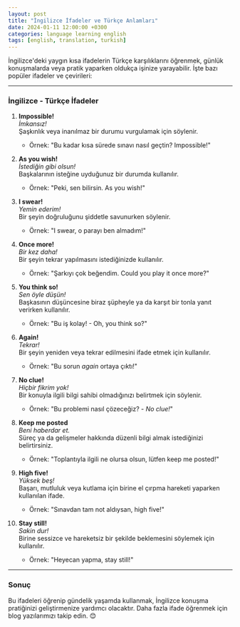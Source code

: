 ```yaml
---
layout: post
title: "İngilizce İfadeler ve Türkçe Anlamları"
date: 2024-01-11 12:00:00 +0300
categories: language learning english
tags: [english, translation, turkish]
---
```


İngilizce'deki yaygın kısa ifadelerin Türkçe karşılıklarını öğrenmek, günlük konuşmalarda veya pratik yaparken oldukça işinize yarayabilir. İşte bazı popüler ifadeler ve çevirileri:

---

### **İngilizce - Türkçe İfadeler**

1. **Impossible!**  
   *İmkansız!*  
   Şaşkınlık veya inanılmaz bir durumu vurgulamak için söylenir.  
   - Örnek: "Bu kadar kısa sürede sınavı nasıl geçtin? Impossible!"

2. **As you wish!**  
   *İstediğin gibi olsun!*  
   Başkalarının isteğine uyduğunuz bir durumda kullanılır.  
   - Örnek: "Peki, sen bilirsin. As you wish!"

3. **I swear!**  
   *Yemin ederim!*  
   Bir şeyin doğruluğunu şiddetle savunurken söylenir.  
   - Örnek: "I swear, o parayı ben almadım!"

4. **Once more!**  
   *Bir kez daha!*  
   Bir şeyin tekrar yapılmasını istediğinizde kullanılır.  
   - Örnek: "Şarkıyı çok beğendim. Could you play it once more?"

5. **You think so!**  
   *Sen öyle düşün!*  
   Başkasının düşüncesine biraz şüpheyle ya da karşıt bir tonla yanıt verirken kullanılır.  
   - Örnek: "Bu iş kolay! - Oh, you think so?"

6. **Again!**  
   *Tekrar!*  
   Bir şeyin yeniden veya tekrar edilmesini ifade etmek için kullanılır.  
   - Örnek: "Bu sorun *again* ortaya çıktı!"

7. **No clue!**  
   *Hiçbir fikrim yok!*  
   Bir konuyla ilgili bilgi sahibi olmadığınızı belirtmek için söylenir.  
   - Örnek: "Bu problemi nasıl çözeceğiz? - *No clue!*"

8. **Keep me posted**  
   *Beni haberdar et.*  
   Süreç ya da gelişmeler hakkında düzenli bilgi almak istediğinizi belirtirsiniz.  
   - Örnek: "Toplantıyla ilgili ne olursa olsun, lütfen keep me posted!"

9. **High five!**  
   *Yüksek beş!*  
   Başarı, mutluluk veya kutlama için birine el çırpma hareketi yaparken kullanılan ifade.  
   - Örnek: "Sınavdan tam not aldıysan, high five!"

10. **Stay still!**  
    *Sakin dur!*  
    Birine sessizce ve hareketsiz bir şekilde beklemesini söylemek için kullanılır.  
    - Örnek: "Heyecan yapma, stay still!"

---

### **Sonuç**
Bu ifadeleri öğrenip gündelik yaşamda kullanmak, İngilizce konuşma pratiğinizi geliştirmenize yardımcı olacaktır. Daha fazla ifade öğrenmek için blog yazılarımızı takip edin. 😊
